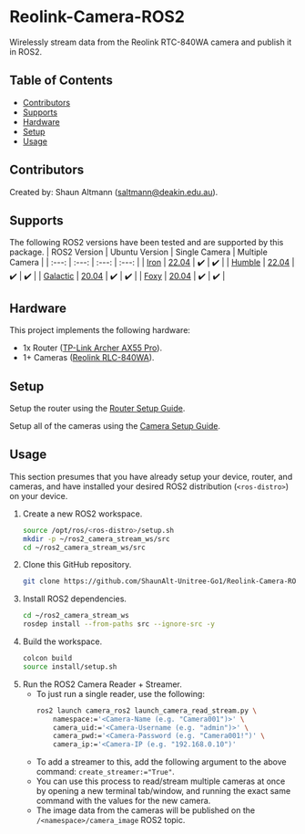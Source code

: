 # Reolink-Camera-ROS2
Wirelessly stream data from the Reolink RTC-840WA camera and publish it in ROS2.

## Table of Contents
- [Contributors](#contributors)
- [Supports](#supports)
- [Hardware](#hardware)
- [Setup](#setup)
- [Usage](#usage)

## Contributors
Created by: Shaun Altmann (saltmann@deakin.edu.au).

## Supports
The following ROS2 versions have been tested and are supported by this package.
| ROS2 Version | Ubuntu Version | Single Camera | Multiple Camera |
| :---: | :---: | :---: | :---: |
| [Iron](https://docs.ros.org/en/iron/Installation.html) | [22.04](https://cdimage.ubuntu.com/releases/jammy/release/) | ✔️ | ✔️ |
| [Humble](https://docs.ros.org/en/humble/Installation.html) | [22.04](https://cdimage.ubuntu.com/releases/jammy/release/) | ✔️ | ✔️ |
| [Galactic](https://docs.ros.org/en/galactic/Installation.html) | [20.04](https://cdimage.ubuntu.com/releases/focal/release/) | ✔️ | ✔️ |
| [Foxy](https://docs.ros.org/en/foxy/Installation.html) | [20.04](https://cdimage.ubuntu.com/releases/focal/release/) | ✔️ | ✔️ |

## Hardware
This project implements the following hardware:
- 1x Router ([TP-Link Archer AX55 Pro](https://www.tp-link.com/au/home-networking/wifi-router/archer-ax55-pro/)).
- 1+ Cameras ([Reolink RLC-840WA](https://reolink.com/au/product/rlc-840wa/)).

## Setup
Setup the router using the [Router Setup Guide](docs/setup-router.md).

Setup all of the cameras using the [Camera Setup Guide](docs/setup-camera.md).

## Usage
This section presumes that you have already setup your device, router, and cameras, and have installed your desired ROS2 distribution (`<ros-distro>`) on your device.
1. Create a new ROS2 workspace.
    ``` bash
    source /opt/ros/<ros-distro>/setup.sh
    mkdir -p ~/ros2_camera_stream_ws/src
    cd ~/ros2_camera_stream_ws/src
    ```
2. Clone this GitHub repository.
    ``` bash
    git clone https://github.com/ShaunAlt-Unitree-Go1/Reolink-Camera-ROS2.git
    ```
3. Install ROS2 dependencies.
    ``` bash
    cd ~/ros2_camera_stream_ws
    rosdep install --from-paths src --ignore-src -y
    ```
4. Build the workspace.
    ``` bash
    colcon build
    source install/setup.sh
    ```
5. Run the ROS2 Camera Reader + Streamer.
    - To just run a single reader, use the following:
        ``` bash
        ros2 launch camera_ros2 launch_camera_read_stream.py \
            namespace:='<Camera-Name (e.g. "Camera001")>' \
            camera_uid:='<Camera-Username (e.g. "admin")>' \
            camera_pwd:='<Camera-Password (e.g. "Camera001!")' \
            camera_ip:='<Camera-IP (e.g. "192.168.0.10")'
        ```
    - To add a streamer to this, add the following argument to the above command: `create_streamer:="True"`.
    - You can use this process to read/stream multiple cameras at once by opening a new terminal tab/window, and running the exact same command with the values for the new camera.
    - The image data from the cameras will be published on the `/<namespace>/camera_image` ROS2 topic.
